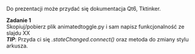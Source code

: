 Do prezentacji może przydać się dokumentacja Qt6, Tktinker.  <br />

**Zadanie 1**  <br />
Skopiuj/pobierz plik animatedtoggle.py i sam napisz funkcjonalność ze slajdu XX <br />
***TIP***: Przyda ci się *.stateChanged.connect()* oraz metoda do zmiany stylu arkusza. 


